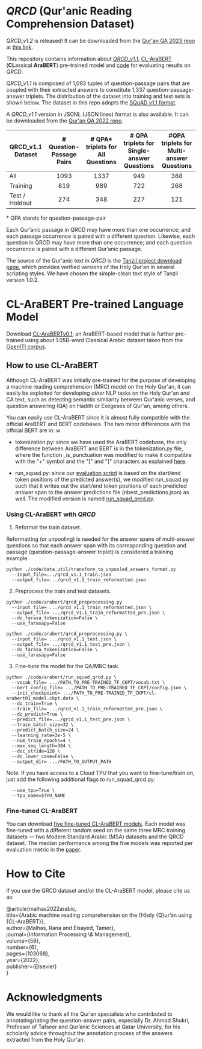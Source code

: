 # *QRCD* (Qur'anic Reading Comprehension Dataset)
*QRCD_v1.2* is released! It can be downloaded from the [Qur'an QA 2023 repo](https://gitlab.com/bigirqu/quran-qa-2023/-/tree/main) at [this link](https://gitlab.com/bigirqu/quran-qa-2023/-/tree/main/Task-B).

This repository contains information about [*QRCD_v1.1*](https://github.com/RanaMalhas/QRCD/tree/main/dataset), [CL-AraBERT](https://github.com/RanaMalhas/QRCD/blob/main/README.md#cl-arabert-pre-trained-language-model) (**CL**assical **AraBERT**) pre-trained model and [code](https://github.com/RanaMalhas/QRCD/tree/main/code) for evaluating results on *QRCD*.

*QRCD_v1.1* is composed of 1,093 tuples of question-passage pairs that are coupled with their extracted answers to constitute 1,337 question-passage-answer triplets. The distribution of the dataset into training and test sets is shown below. The dataset in this repo adopts the [SQuAD v1.1 format](https://github.com/facebookresearch/DrQA#format-b). 

A *QRCD_v1.1* version in JSONL (JSON lines) format is also available. It can be downloaded from the [Qur'an QA 2022 repo](https://gitlab.com/bigirqu/quranqa/-/tree/main/datasets). 

<!-- | **Dataset** | **%** | **# Question-Passage  Pairs** | **# Question-Passage-Answer  Triplets** |
|-------------|:-----:|:-----------------------------:|:---------------------------------------:|
| Training    |  65%  |              710              |                   861                   |
| Development |  10%  |              109              |                   128                   |
| Test        |  25%  |              274              |                   348                   |
| All         |  100% |              1,093            |                  1,337                  |
 -->

| QRCD_v1.1 Dataset          |**# Question-Passage Pairs**|**# QPA\* triplets for All Questions**|**# QPA triplets for Single-answer Questions**|**#QPA triplets for Multi-answer Questions**|
|------------------|:--------------------------:|:-------------------------:|:---------------------------:|:----------------------------:|       
| All              |            1093            |        1337               |          949          |             388            |
| Training         |            819             |        989                |          722          |             268            |
| Test / Holdout   |            274             |        348                |          227          |             121            |

\* QPA stands for question-passage-pair

<!-- | **Dataset**    | **%** |**# Question-Passage Pairs** |               **# Question-passage-answer triplets**                          |
|----------------|:-----:|:---------------------------:|:------------------:|-----------------------------|----------------------------|
|                |       |                             | **All  Questions** | **Single-answer Questions** | **Multi-answer Questions** |
| All            | 100%  |          1,093              |     1,337          |          949                |           388              |
| Training       | 75%   |          819                |     989            |          722                |           268              |
| Test / Holdout*| 25%   |          274                |     348            |          227                |           121              | -->


Each Qur’anic passage in QRCD may have more than one occurrence; and each passage occurrence is paired with a different question. Likewise, each question in QRCD may have more than one occurrence; and each question occurrence is paired with a different Qur’anic passage.

The source of the Qur'anic text in *QRCD* is the [Tanzil project download page](https://tanzil.net/download/), which provides verified versions of the Holy Qur'an in several scripting styles. We have chosen the simple-clean text style of Tanzil version 1.0.2.

# CL-AraBERT Pre-trained Language Model
Download [CL-AraBERTv0.1](https://www.dropbox.com/scl/fo/blu8r4ymvd0tbc1xyxj76/ANXFKhpSg4p1fTDDjxLq4Sk?rlkey=rik2xutxjih5ernm72i27rjax&st=s4hz6ijf&dl=0); an AraBERT-based model that is further pre-trained using about 1.05B-word Classical Arabic dataset taken from the [OpenITI corpus](https://github.com/OpenITI/RELEASE).  

## How to use CL-AraBERT
Although CL-AraBERT was initially pre-trained for the purpose of developing a machine reading comprehension (MRC) model on the Holy Qur'an, it can easily be exploited for developing *other* NLP tasks on the Holy Qur'an and CA text, such as detecting semantic similarity between Qur'anic verses, and question answering (QA) on Hadith or Exegeses of Qur'an, among others.  

You can easily use CL-AraBERT since it is almost fully compatible with the official AraBERT and BERT codebases. The two minor differences with the official BERT are in:
w
* tokenization.py: since we have used the AraBERT codebase, the only difference between AraBERT and BERT is in the tokenization.py file, where the function \_is_punctuation was modified to make it compatible with the "+" symbol and the "[" and "]" characters as explained [here](https://github.com/aub-mind/arabert/tree/master/arabert#how-to-use).

* run_squad.py: since our [evaluation script](https://github.com/RanaMalhas/QRCD/blob/main/code/eval_qrcd.py) is based on the start/end token positions of the predicted answer(s), we modified run_squad.py such that it writes out the start/end token positions of each predicted answer span to the answer predictions file (nbest_predictions.json) as well. The modified version is named [run_squad_qrcd.py](https://github.com/RanaMalhas/QRCD/blob/main/code/arabert/run_squad_qrcd.py). 

### Using CL-AraBERT with *QRCD*
1. Reformat the train dataset.

Reformatting (or unpooling) is needed for the answer spans of multi-answer questions so that each answer span with its corresponding question and passage (question-passage-answer triplet) is considered a training example. 

```
python ./code/data_util/transform_to_unpooled_answers_format.py
  --input_file=.../qrcd_v1.1_train.json 
  --output_file=.../qrcd_v1.1_train_reformatted.json
```

2. Preprocess the train and test datasets.

```
python ./code/arabert/qrcd_preprocessing.py
  --input_file= .../qrcd_v1.1_train_reformatted.json \
  --output_file= .../qrcd_v1.1_train_reformatted_pre.json \ 
  --do_farasa_tokenization=False \ 
  --use_farasapy=False 
```
```
python ./code/arabert/qrcd_preprocessing.py \
  --input_file= .../qrcd_v1.1_test.json \
  --output_file= .../qrcd_v1.1_test_pre.json \ 
  --do_farasa_tokenization=False \ 
  --use_farasapy=False 
```

3. Fine-tune the model for the QA/MRC task.

```
python ./code/arabert/run_squad_qrcd.py \  
  --vocab_file= .../PATH_TO_PRE-TRAINED_TF_CKPT/vocab.txt \
  --bert_config_file= .../PATH_TO_PRE-TRAINED_TF_CKPT/config.json \
  --init_checkpoint= .../PATH_TO_PRE-TRAINED_TF_CKPT/cl-arabert01_model.ckpt.data \
  --do_train=True \
  --train_file= .../qrcd_v1.1_train_reformatted_pre.json \
  --do_predict=True \
  --predict_file=.../qrcd_v1.1_test_pre.json \ 
  --train_batch_size=32 \
  --predict_batch_size=24 \
  --learning_rate=3e-5 \
  --num_train_epochs=4 \
  --max_seq_length=384 \
  --doc_stride=128 \
  --do_lower_case=False \
  --output_dir= .../PATH_TO_OUTPUT_PATH   
```
Note: If you have access to a Cloud TPU that you want to fine-tune/train on, just add the following additional flags to run_squad_qrcd.py:

```
  --use_tpu=True \
  --tpu_name=$TPU_NAME
```
### Fine-tuned CL-AraBERT
You can download [five fine-tuned CL-AraBERT models](https://www.dropbox.com/scl/fo/3umboxpbp7rrq4icdj8l2/AIJtoH_ucf-xINW32C7H9Ig?rlkey=cj7h9wmsa6x0hc5zuxhwqkht4&st=24efbh1v&dl=0). Each model was fine-tuned with a different random seed on the same three MRC training datasets — two Modern Standard Arabic (MSA) datasets and the QRCD dataset. The median performance among the five models was reported per evaluation metric in the [paper](https://www.sciencedirect.com/science/article/pii/S0306457322001704). 

# How to Cite
If you use the QRCD dataset and/or the CL-AraBERT model, please cite us as:

@article{malhas2022arabic,  
  title={Arabic machine reading comprehension on the {H}oly {Q}ur’an using {CL-AraBERT}},  
  author={Malhas, Rana and Elsayed, Tamer},  
  journal={Information Processing \\& Management},  
  volume={59},  
  number={6},  
  pages={103068},  
  year={2022},  
  publisher={Elsevier}  
}

# Acknowledgments
We would like to thank all the Qur’an specialists who contributed to annotating/rating the question-answer pairs, especially Dr. Ahmad Shukri, Professor of Tafseer and Qur’anic Sciences at Qatar University, for his scholarly advice throughout the annotation process of the answers extracted from the Holy Qur'an.
